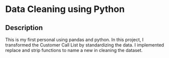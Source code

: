 # Data Cleaning using Python

## Description
This is my first personal using pandas and python. In this project, I transformed the Customer Call List by standardizing the data. I implemented replace and strip functions to name a new in cleaning the dataset.
